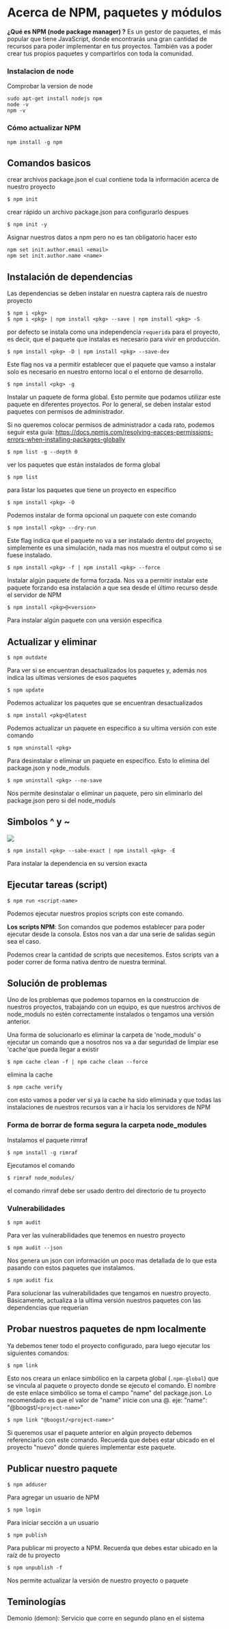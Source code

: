 # Acerca de NPM, paquetes y módulos
**¿Qué es NPM (node package manager) ?** Es un gestor de paquetes, el más popular que tiene JavaScript, donde encontrarás una gran cantidad de recursos para poder implementar en tus proyectos. También vas a poder crear tus propios paquetes y compartirlos con toda la comunidad.

### Instalacion de node
Comprobar la version de node
```
sudo apt-get install nodejs npm
node -v
npm -v
```
### Cómo actualizar NPM
```
npm install -g npm
```

## Comandos basicos
crear archivos package.json el cual contiene toda la información acerca de nuestro proyecto
```
$ npm init 
```
crear rápido un archivo package.json para configurarlo despues
```
$ npm init -y 
```
Asignar nuestros datos a npm pero no es tan obligatorio hacer esto
```
npm set init.author.email <email>
npm set init.author.name <name>
```
## Instalación de dependencias
Las dependencias se deben instalar en nuestra captera raís de nuestro proyecto
```
$ npm i <pkg>
$ npm i <pkg> | npm install <pkg> --save | npm install <pkg> -S
```
por defecto se instala como una independencia `requerida` para el proyecto, es decir, que el paquete que instalas es necesario para vivir en producción.

```
$ npm install <pkg> -D | npm install <pkg> --save-dev 
```
Este flag nos va a permitir establecer que el paquete que vamso a instalar solo es necesario en nuestro entorno local o el entorno de desarrollo.

```
$ npm install <pkg> -g 
```
Instalar un paquete de forma global. Esto permite que podamos utilizar este paquete en diferentes proyectos. Por lo general, se deben instalar estod paquetes con permisos de administrador.

Si no queremos colocar permisos de administrador a cada rato, podemos seguir esta guía: https://docs.npmjs.com/resolving-eacces-permissions-errors-when-installing-packages-globally

```
$ npm list -g --depth 0
```
ver los paquetes que están instalados de forma global
```
$ npm list
```
para listar los paquetes que tiene un proyecto en especifico
```
$ npm install <pkg> -O
```
Podemos instalar de forma opcional un paquete con este comando
```
$ npm install <pkg> --dry-run
```
Este flag indica que el paquete no va a ser instalado dentro del proyecto, simplemente es una simulación, nada mas nos muestra el output como si se fuese instalado.

```
$ npm install <pkg> -f | npm install <pkg> --force
```
Instalar algún paquete de forma forzada. Nos va a permitir instalar este paquete forzando esa instalación a que sea desde el último recurso desde el servidor de NPM

```
$ npm install <pkg>@<version>
```
Para instalar algún paquete con una versión especifica

## Actualizar y eliminar

```
$ npm outdate
```
Para ver si se encuentran desactualizados los paquetes y, además nos indica las ultimas versiones de esos paquetes

```
$ npm update
```
Podemos actualizar los paquetes que se encuentran desactualizados
```
$ npm install <pkg>@latest
```
Podemos actualizar un paquete en especifico a su ultima versión con este comando
```
$ npm uninstall <pkg>
```
Para desinstalar o eliminar un paquete en especifico. Esto lo elimina del package.json y node_moduls
```
$ npm uninstall <pkg> --no-save
```
Nos permite desinstalar o eliminar un paquete, pero sin eliminarlo del package.json pero si del node_moduls

## Simbolos ^ y ~
![](https://static.platzi.com/media/user_upload/wheelbarrel-no-tilde-caret-white-bg-w1000-72ca1a72-4c7f-4abe-8482-425c01a72f89.jpg)
```
$ npm install <pkg> --sabe-exact | npm install <pkg> -E
```
Para instalar la dependencia en su version exacta

## Ejecutar tareas (script)
```
$ npm run <script-name>
```
Podemos ejecutar nuestros propios scripts con este comando.

**Los scripts NPM**: Son comandos que podemos establecer para poder ejecutar desde la consola. Estos nos van a dar una serie de salidas según sea el caso.

Podemos crear la cantidad de scripts que necesitemos. Estos scripts van a poder correr de forma nativa dentro de nuestra terminal.
## Solución de problemas

Uno de los problemas que podemos toparnos en la construccion de nuestros proyectos, trabajando con un equipo, es que nuestros archivos de node_moduls no estén correctamente instalados o tengamos una versión anterior.

Una forma de solucionarlo es eliminar la carpeta de 'node_moduls' o ejecutar un comando que a nosotros nos va a dar seguridad de limpiar ese 'cache'que pueda llegar a existir

```
$ npm cache clean -f | npm cache clean --force
```
elimina la cache
```
$ npm cache verify
```
con esto vamos a poder ver si ya la cache ha sido eliminada y que todas las instalaciones de nuestros recursos van a ir hacia los servidores de NPM
### Forma de borrar de forma segura la carpeta node_modules
Instalamos el paquete rimraf
```
$ npm install -g rimraf
```
Ejecutamos el comando
```
$ rimraf node_modules/
```
el comando rimraf debe ser usado dentro del directorio de tu proyecto
### Vulnerabilidades
```
$ npm audit
```
Para ver las vulnerabilidades que tenemos en nuestro proyecto
```
$ npm audit --json
```
Nos genera un json con información un poco mas detallada de lo que esta pasando con estos paquetes que instalamos.
```
$ npm audit fix
```
Para solucionar las vulnerabilidades que tengamos en nuestro proyecto. Básicamente, actualiza a la ultima versión nuestros paquetes con las dependencias que requerian

## Probar nuestros paquetes de npm localmente
Ya debemos tener todo el proyecto configurado, para luego ejecutar los siguientes comandos:
```
$ npm link
```
Esto nos creara un enlace simbólico en la carpeta global (`.npm-global`) que se vincula al paquete o proyecto donde se ejecuto el comando. El nombre de este enlace simbólico se toma el campo "name" del package.json. Lo recomendado es que el valor de "name" inicie con una @.
eje: "name": "@boogst/``<project-name>``"
```
$ npm link "@boogst/<project-name>"
```
Si queremos usar el paquete anterior en algún proyecto debemos referenciarlo con este comando. Recuerda que debes estar ubicado en el proyecto "nuevo" donde quieres implementar este paquete.
## Publicar nuestro paquete
```
$ npm adduser
```
Para agregar un usuario de NPM
```
$ npm login
```
Para iniciar sección a un usuario
```
$ npm publish
```
Para publicar mi proyecto a NPM. Recuerda que debes estar ubicado en la raíz de tu proyecto
```
$ npm unpublish -f
```
Nos permite actualizar la versión de nuestro proyecto o paquete 


## Teminologías
Demonio (demon): Servicio que corre en segundo plano en el sistema